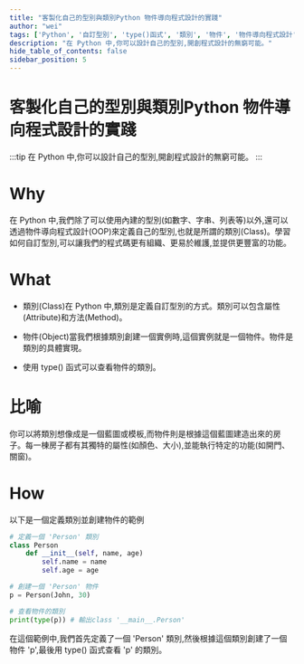 ```yaml
---
title: "客製化自己的型別與類別Python 物件導向程式設計的實踐"
author: "wei"
tags: ['Python', '自訂型別', 'type()函式', '類別', '物件', '物件導向程式設計']
description: "在 Python 中,你可以設計自己的型別,開創程式設計的無窮可能。"
hide_table_of_contents: false
sidebar_position: 5
---
```


# 客製化自己的型別與類別Python 物件導向程式設計的實踐

:::tip
在 Python 中,你可以設計自己的型別,開創程式設計的無窮可能。
:::

# Why

在 Python 中,我們除了可以使用內建的型別(如數字、字串、列表等)以外,還可以透過物件導向程式設計(OOP)來定義自己的型別,也就是所謂的類別(Class)。學習如何自訂型別,可以讓我們的程式碼更有組織、更易於維護,並提供更豐富的功能。

# What

- 類別(Class)在 Python 中,類別是定義自訂型別的方式。類別可以包含屬性(Attribute)和方法(Method)。

- 物件(Object)當我們根據類別創建一個實例時,這個實例就是一個物件。物件是類別的具體實現。

- 使用 type() 函式可以查看物件的類別。

# 比喻

你可以將類別想像成是一個藍圖或模板,而物件則是根據這個藍圖建造出來的房子。每一棟房子都有其獨特的屬性(如顏色、大小),並能執行特定的功能(如開門、關窗)。

# How

以下是一個定義類別並創建物件的範例

```python
# 定義一個 'Person' 類別
class Person
    def __init__(self, name, age)
        self.name = name
        self.age = age

# 創建一個 'Person' 物件
p = Person(John, 30)

# 查看物件的類別
print(type(p)) # 輸出class '__main__.Person'
```

在這個範例中,我們首先定義了一個 'Person' 類別,然後根據這個類別創建了一個物件 'p',最後用 type() 函式查看 'p' 的類別。


